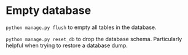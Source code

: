 # Empty database

`python manage.py flush` to empty all tables in the database.

`python manage.py reset_db` to drop the database schema. Particularly helpful when trying to restore a database dump.
